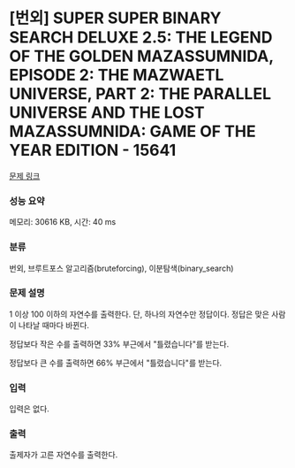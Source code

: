 # [번외] SUPER SUPER BINARY SEARCH DELUXE 2.5: THE LEGEND OF THE GOLDEN MAZASSUMNIDA, EPISODE 2: THE MAZWAETL UNIVERSE, PART 2: THE PARALLEL UNIVERSE AND THE LOST MAZASSUMNIDA: GAME OF THE YEAR EDITION - 15641

[문제 링크](https://www.acmicpc.net/problem/15641) 

### 성능 요약

메모리: 30616 KB, 시간: 40 ms

### 분류

번외, 브루트포스 알고리즘(bruteforcing), 이분탐색(binary_search)

### 문제 설명

<p>1 이상 100 이하의 자연수를 출력한다. 단, 하나의 자연수만 정답이다. 정답은 맞은 사람이 나타날 때마다 바뀐다.

정답보다 작은 수를 출력하면 33% 부근에서 "틀렸습니다"를 받는다.

정답보다 큰 수를 출력하면 66% 부근에서 "틀렸습니다"를 받는다.</p>

### 입력 

 <p>입력은 없다.</p>

### 출력 

 <p>출제자가 고른 자연수를 출력한다.</p>

